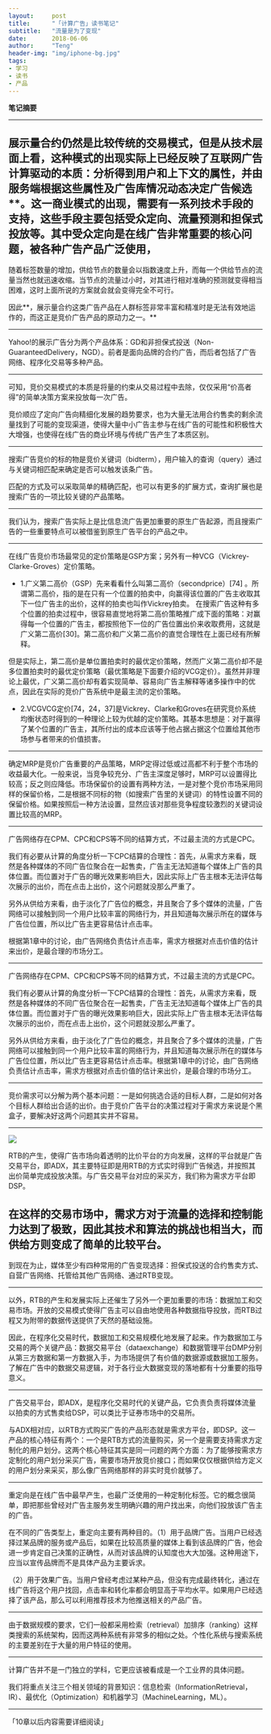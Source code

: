 ```yaml
---
layout:     post
title:      "「计算广告」读书笔记"
subtitle:   "流量是为了变现"
date:       2018-06-06
author:     "Teng"
header-img: "img/iphone-bg.jpg"
tags:
- 学习
- 读书
- 产品
---
```


**笔记摘要**

----

展示量合约仍然是比较传统的交易模式，但是从技术层面上看，这种模式的出现实际上已经反映了互联网广告计算驱动的本质：分析得到用户和上下文的属性，并由服务端根据这些属性及广告库情况动态决定广告候选**。这一商业模式的出现，需要有一系列技术手段的支持，这些手段主要包括受众定向、流量预测和担保式投放等。其中受众定向是在线广告非常重要的核心问题，被各种广告产品广泛使用，
----

随着标签数量的增加，供给节点的数量会以指数速度上升，而每一个供给节点的流量当然也就迅速收缩。当节点的流量过小时，对其进行相对准确的预测就变得相当困难，这时上面所说的方案就会就会变得完全不可行。

因此**，展示量合约这类广告产品在人群标签非常丰富和精准时是无法有效地运作的，而这正是竞价广告产品的原动力之一。**

----

Yahoo!的展示广告分为两个产品体系：GD和非担保式投送（Non-GuaranteedDelivery，NGD）。前者是面向品牌的合约广告，而后者包括了广告网络、程序化交易等多种产品。

----

可知，竞价交易模式的本质是将量的约束从交易过程中去除，仅仅采用“价高者得”的简单决策方案来投放每一次广告。

竞价顺应了定向广告向精细化发展的趋势要求，也为大量无法用合约售卖的剩余流量找到了可能的变现渠道，使得大量中小广告主参与在线广告的可能性和积极性大大增强，也使得在线广告的商业环境与传统广告产生了本质区别。

----

搜索广告竞价的标的物是竞价关键词（bidterm），用户输入的查询（query）通过与关键词相匹配来确定是否可以触发该条广告。

匹配的方式及可以采取简单的精确匹配，也可以有更多的扩展方式，查询扩展也是搜索广告的一项比较关键的产品策略。

----

我们认为，搜索广告实际上是比信息流广告更加重要的原生广告起源，而且搜索广告的一些重要特点可以被借鉴到原生广告平台的产品之中。

----

在线广告竞价市场最常见的定价策略是GSP方案；另外有一种VCG（Vickrey-Clarke-Groves）定价策略。

- 1.广义第二高价（GSP）先来看看什么叫第二高价（secondprice）[74]
。所谓第二高价，指的是在只有一个位置的拍卖中，向赢得该位置的广告主收取其下一位广告主的出价，这样的拍卖也叫作Vickrey拍卖。
在搜索广告这种有多个位置的拍卖过程中，很容易直觉地将第二高价策略推广成下面的策略：对赢得每一个位置的广告主，都按照他下一位的广告位置出价来收取费用，这就是广义第二高价[30]。第二高价和广义第二高价的直觉合理性在上面已经有所解释。

但是实际上，第二高价是单位置拍卖时的最优定价策略，然而广义第二高价却不是多位置拍卖时的最优定价策略（最优策略是下面要介绍的VCG定价）。虽然并非理论上最优，广义第二高价却有着实现简单、容易向广告主解释等诸多操作中的优点，因此在实际的竞价广告系统中是最主流的定价策略。
- 2.VCGVCG定价[74，24，37]是Vickrey、Clarke和Groves在研究竞价系统均衡状态时得到的一种理论上较为优越的定价策略。其基本思想是：对于赢得了某个位置的广告主，其所付出的成本应该等于他占据占据这个位置给其他市场参与者带来的价值损害。

----

确定MRP是竞价广告重要的产品策略，MRP定得过低或过高都不利于整个市场的收益最大化。一般来说，当竞争较充分、广告主深度足够时，MRP可以设置得比较高；反之则应降低。市场保留价的设置有两种方法，一是对整个竞价市场采用同样的保留价格，二是根据不同标的物（如搜索广告里的关键词）的特性设置不同的保留价格。如果按照后一种方法设置，显然应该对那些竞争程度较激烈的关键词设置比较高的MRP。

----

广告网络存在CPM、CPC和CPS等不同的结算方式，不过最主流的方式是CPC。

我们有必要从计算的角度分析一下CPC结算的合理性：首先，从需求方来看，既然是各种媒体的不同广告位聚合在一起售卖，广告主无法知道每个媒体上广告的具体位置。而位置对于广告的曝光效果影响巨大，因此实际上广告主根本无法评估每次展示的出价，而在点击上出价，这个问题就没那么严重了。

另外从供给方来看，由于淡化了广告位的概念，并且聚合了多个媒体的流量，广告网络可以接触到同一个用户比较丰富的网络行为，并且知道每次展示所在的媒体与广告位位置，所以比广告主更容易估计点击率。

根据第1章中的讨论，由广告网络负责估计点击率，需求方根据对点击价值的估计来出价，是最合理的市场分工。

----

广告网络存在CPM、CPC和CPS等不同的结算方式，不过最主流的方式是CPC。

我们有必要从计算的角度分析一下CPC结算的合理性：首先，从需求方来看，既然是各种媒体的不同广告位聚合在一起售卖，广告主无法知道每个媒体上广告的具体位置。而位置对于广告的曝光效果影响巨大，因此实际上广告主根本无法评估每次展示的出价，而在点击上出价，这个问题就没那么严重了。

另外从供给方来看，由于淡化了广告位的概念，并且聚合了多个媒体的流量，广告网络可以接触到同一个用户比较丰富的网络行为，并且知道每次展示所在的媒体与广告位位置，所以比广告主更容易估计点击率。根据第1章中的讨论，由广告网络负责估计点击率，需求方根据对点击价值的估计来出价，是最合理的市场分工。

----

竞价需求可以分解为两个基本问题：一是如何挑选合适的目标人群，二是如何对各个目标人群给出合适的出价。由于竞价广告平台的决策过程对于需求方来说是个黑盒子，要解决好这两个问题其实并不容易。

----

![](http://images.tengblog.cn/18-6-6/81134497.jpg)

RTB的产生，使得广告市场向着透明的比价平台的方向发展，这样的平台就是广告交易平台，即ADX，其主要特征即是用RTB的方式实时得到广告候选，并按照其出价简单完成投放决策。与广告交易平台对应的采买方，我们称为需求方平台即DSP。

在这样的交易市场中，需求方对于流量的选择和控制能力达到了极致，因此其技术和算法的挑战也相当大，而供给方则变成了简单的比较平台。
----
到现在为止，媒体至少有四种常用的广告变现选择：担保式投送的合约售卖方式、自营广告网络、托管给其他广告网络、通过RTB变现。

----

以外，RTB的产生和发展实际上还催生了另外一个更加重要的市场：数据加工和交易市场。开放的交易模式使得广告主可以自由地使用各种数据指导投放，而RTB过程又为附带的数据传送提供了天然的基础设施。

因此，在程序化交易时代，数据加工和交易规模化地发展了起来。作为数据加工与交易的两个关键产品：数据交易平台（dataexchange）和数据管理平台DMP分别从第三方数据和第一方数据入手，为市场提供了有价值的数据源或数据加工服务。了解在广告中的数据交易逻辑，对于各行业大数据变现的落地都有十分重要的指导意义。

----

广告交易平台，即ADX，是程序化交易时代的关键产品，它负责负责将媒体流量以拍卖的方式售卖给DSP，可以类比于证券市场中的交易所。

与ADX相对应，以RTB方式购买广告的产品形态就是需求方平台，即DSP。这一产品的核心特征有两个：一个是RTB方式的流量购买，另一个是需要支持需求方定制化的用户划分。这两个核心特征其实是同一问题的两个方面：为了能够按需求方定制化的用户划分采买广告，需要市场开放竞价接口；而如果仅仅根据供给方定义的用户划分来采买，那么像广告网络那样的非实时竞价就够了。

----

重定向是在线广告中最早产生，也最广泛使用的一种定制化标签。它的概念很简单，即把那些曾经对广告主服务发生明确兴趣的用户找出来，向他们投放该广告主的广告。

在不同的广告类型上，重定向主要有两种目的。（1）用于品牌广告。当用户已经选择过某品牌的服务或产品后，如果在比较高质量的媒体上看到该品牌的广告，他会进一步肯定自己决策的正确性，从而对该品牌的认知度也大大加强。这种用途下，应当以宣传品牌而不是具体产品为主要诉求。

（2）用于效果广告。当用户曾经考虑过某种产品，但没有完成最终转化，通过在线广告将这个用户找回，点击率和转化率都会明显高于平均水平。如果用户已经选择了该产品，那么可以利用推荐技术为他推送相关的产品广告。

----

由于数据规模的要求，它们一般都采用检索（retrieval）加排序（ranking）这样类搜索的系统架构，因而这两种系统有非常多的相似之处。个性化系统与搜索系统的主要差别在于大量的用户特征的使用。

----

计算广告并不是一门独立的学科，它更应该被看成是一个工业界的具体问题。

我们将重点关注三个相关领域的背景知识：信息检索（InformationRetrieval，IR）、最优化（Optimization）和机器学习（MachineLearning，ML）。

----

「10章以后内容需要详细阅读」






